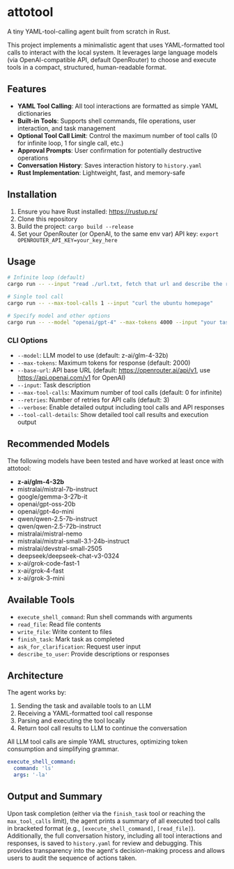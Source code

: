 # attotool

A tiny YAML-tool-calling agent built from scratch in Rust.

This project implements a minimalistic agent that uses YAML-formatted tool calls to interact with the local system. It leverages large language models (via OpenAI-compatible API, default OpenRouter) to choose and execute tools in a compact, structured, human-readable format.

## Features

- **YAML Tool Calling**: All tool interactions are formatted as simple YAML dictionaries
- **Built-in Tools**: Supports shell commands, file operations, user interaction, and task management
- **Optional Tool Call Limit**: Control the maximum number of tool calls (0 for infinite loop, 1 for single call, etc.)
- **Approval Prompts**: User confirmation for potentially destructive operations
- **Conversation History**: Saves interaction history to `history.yaml`
- **Rust Implementation**: Lightweight, fast, and memory-safe

## Installation

1. Ensure you have Rust installed: https://rustup.rs/
2. Clone this repository
3. Build the project: `cargo build --release`
4. Set your OpenRouter (or OpenAI, to the same env var) API key: `export OPENROUTER_API_KEY=your_key_here`

## Usage

```bash
# Infinite loop (default)
cargo run -- --input "read ./url.txt, fetch that url and describe the result as a markdown document"

# Single tool call
cargo run -- --max-tool-calls 1 --input "curl the ubuntu homepage"

# Specify model and other options
cargo run -- --model "openai/gpt-4" --max-tokens 4000 --input "your task here"
```

### CLI Options

- `--model`: LLM model to use (default: z-ai/glm-4-32b)
- `--max-tokens`: Maximum tokens for response (default: 2000)
- `--base-url`: API base URL (default: https://openrouter.ai/api/v1, use https://api.openai.com/v1 for OpenAI)
- `--input`: Task description
- `--max-tool-calls`: Maximum number of tool calls (default: 0 for infinite)
- `--retries`: Number of retries for API calls (default: 3)
- `--verbose`: Enable detailed output including tool calls and API responses
- `--tool-call-details`: Show detailed tool call results and execution output

## Recommended Models

The following models have been tested and have worked at least once with attotool:

- **z-ai/glm-4-32b**
- mistralai/mistral-7b-instruct
- google/gemma-3-27b-it
- openai/gpt-oss-20b
- openai/gpt-4o-mini
- qwen/qwen-2.5-7b-instruct
- qwen/qwen-2.5-72b-instruct
- mistralai/mistral-nemo
- mistralai/mistral-small-3.1-24b-instruct
- mistralai/devstral-small-2505
- deepseek/deepseek-chat-v3-0324
- x-ai/grok-code-fast-1
- x-ai/grok-4-fast
- x-ai/grok-3-mini

## Available Tools

- `execute_shell_command`: Run shell commands with arguments
- `read_file`: Read file contents
- `write_file`: Write content to files
- `finish_task`: Mark task as completed
- `ask_for_clarification`: Request user input
- `describe_to_user`: Provide descriptions or responses

## Architecture

The agent works by:

1. Sending the task and available tools to an LLM
2. Receiving a YAML-formatted tool call response
3. Parsing and executing the tool locally
4. Return tool call results to LLM to continue the conversation

All LLM tool calls are simple YAML structures, optimizing token consumption and simplifying grammar.

```yaml
execute_shell_command:
  command: 'ls'
  args: '-la'
```

## Output and Summary

Upon task completion (either via the `finish_task` tool or reaching the `max_tool_calls` limit), the agent prints a summary of all executed tool calls in bracketed format (e.g., `[execute_shell_command]`, `[read_file]`). Additionally, the full conversation history, including all tool interactions and responses, is saved to `history.yaml` for review and debugging. This provides transparency into the agent's decision-making process and allows users to audit the sequence of actions taken.